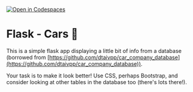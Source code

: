 [![Open in Codespaces](https://classroom.github.com/assets/launch-codespace-2972f46106e565e64193e422d61a12cf1da4916b45550586e14ef0a7c637dd04.svg)](https://classroom.github.com/open-in-codespaces?assignment_repo_id=18136793)
# Flask - Cars 🚗

This is a simple flask app displaying a little bit of info from a database (borrowed from [https://github.com/dtaivpp/car_company_database](https://github.com/dtaivpp/car_company_database)). 

Your task is to make it look better! Use CSS, perhaps Bootstrap, and consider looking at other tables in the database too (there's lots there!). 
